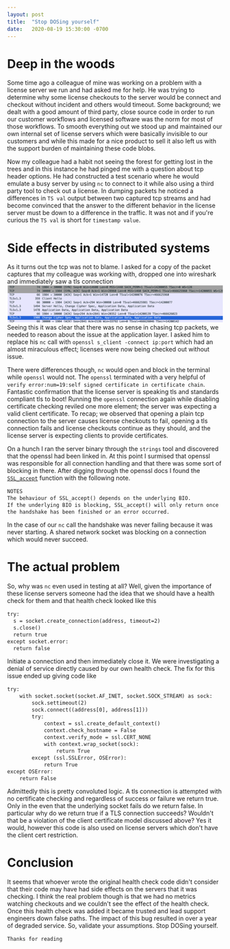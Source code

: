 ```yaml
---
layout: post
title:  "Stop DOSing yourself"
date:   2020-08-19 15:30:00 -0700
---
```

# Deep in the woods
Some time ago a colleague of mine was working on a problem with a license server we run and had asked me for help. He was trying to determine why some license checkouts to the server would be connect and checkout without incident and others would timeout. Some background; we dealt with a good amount of third party, close source code in order to run our customer workflows and licensed software was the norm for most of those workflows. To smooth everything out we stood up and maintained our own internal set of license servers which were basically invisible to our customers and while this made for a nice product to sell it also left us with the support burden of maintaining these code blobs.

Now my colleague had a habit not seeing the forest for getting lost in the trees and in this instance he had pinged me with a question about tcp header options. He had constructed a test scenario where he would emulate a busy server by using `nc` to connect to it while also using a third party tool to check out a license. In dumping packets he noticed a differences in `TS val` output between two captured tcp streams and had become convinced that the answer to the different behavior in the license server must be down to a difference in the traffic. It was not and if you're curious the `TS val` is short for `timestamp value`.

# Side effects in distributed systems
As it turns out the tcp was not to blame. I asked for a copy of the packet captures that my colleague was working with, dropped one into wireshark and immediately saw a tls connection
![wireshark](https://raw.githubusercontent.com/darakian/darakian.github.io/master/_images/2020-08-20-stop-dosing-yourself/tcp.png)
Seeing this it was clear that there was no sense in chasing tcp packets, we needed to reason about the issue at the application layer. I asked him to replace his `nc` call with `openssl s_client -connect ip:port` which had an almost miraculous effect; licenses were now being checked out without issue.

There were differences though, `nc` would open and block in the terminal while `openssl` would not. The `openssl` terminated with a very helpful of `verify error:num=19:self signed certificate in certificate chain`. Fantastic confirmation that the license server is speaking tls and standards compliant tls to boot! Running the `openssl` connection again while disabling certificate checking reviled one more element; the server was expecting a valid client certificate. To recap; we observed that opening a plain tcp connection to the server causes license checkouts to fail, opening a tls connection fails and license checkouts continue as they should, and the license server is expecting clients to provide certificates.

On a hunch I ran the server binary through the `strings` tool and discovered that the openssl had been linked in. At this point I surmised that openssl was responsible for all connection handling and that there was some sort of blocking in there. After digging through the openssl docs I found the [`SSL_accept`](https://www.openssl.org/docs/man1.0.2/man3/SSL_accept.html) function with the following note.
```
NOTES
The behaviour of SSL_accept() depends on the underlying BIO.
If the underlying BIO is blocking, SSL_accept() will only return once the handshake has been finished or an error occurred.
```

In the case of our `nc` call the handshake was never failing because it was never starting. A shared network socket was blocking on a connection which would never succeed.

# The actual problem
So, why was `nc` even used in testing at all? Well, given the importance of these license servers someone had the idea that we should have a health check for them and that health check looked like this
```
try:
  s = socket.create_connection(address, timeout=2)
  s.close()
  return true
except socket.error:
  return false
```
Initiate a connection and then immediately close it. We were investigating a denial of service directly caused by our own health check. The fix for this issue ended up giving code like
```
try:
    with socket.socket(socket.AF_INET, socket.SOCK_STREAM) as sock:
        sock.settimeout(2)
        sock.connect((address[0], address[1]))
        try:
            context = ssl.create_default_context()
            context.check_hostname = False
            context.verify_mode = ssl.CERT_NONE
            with context.wrap_socket(sock):
                return True
        except (ssl.SSLError, OSError):
            return True
except OSError:
    return False
```
Admittedly this is pretty convoluted logic. A tls connection is attempted with no certificate checking and regardless of success or failure we return true. Only in the even that the underlying socket fails do we return false. In particular why do we return true if a TLS connection succeeds? Wouldn't that be a violation of the client certificate model discussed above? Yes it would, however this code is also used on license servers which don't have the client cert restriction.

# Conclusion
It seems that whoever wrote the original health check code didn't consider that their code may have had side effects on the servers that it was checking. I think the real problem though is that we had no metrics watching checkouts and we couldn't see the effect of the health check. Once this health check was added it became trusted and lead support engineers down false paths. The impact of this bug resulted in over a year of degraded service. So, validate your assumptions. Stop DOSing yourself.

```
Thanks for reading
```
